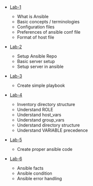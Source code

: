 - [Lab-1](./Lab-1/Readme.md)
    - What is Ansible
    - Basic concepts / terminologies
    - Configuration files
    - Preferences of ansible conf file
    - Format of host file

- [Lab-2](./Lab-2/Readme.md)
    - Setup Ansible Repo
    - Basic server setup
    - Setup server in ansible

- [Lab-3](./Lab-3/Readme.md)
    - Create simple playbook

- [Lab-4](./Lab-4/Readme.md)
    - Inventory directory structure
    - Understand ROLE
    - Understand host_vars
    - Understand group_vars
    - Understand directory structure    
    - Understand VARIABLE precedence

- [Lab-5](./Lab-5/Readme.md)
    - Create proper ansible code

- [Lab-6](./Lab-6/Readme.md)
    - Ansible facts
    - Ansible condition
    - Ansible error handling
